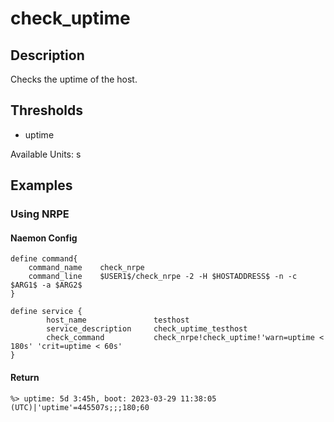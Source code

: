 ﻿# check_uptime

## Description

Checks the uptime of the host.

## Thresholds

- uptime

Available Units: s

## Examples

### Using NRPE

#### Naemon Config

    define command{
        command_name    check_nrpe
        command_line    $USER1$/check_nrpe -2 -H $HOSTADDRESS$ -n -c $ARG1$ -a $ARG2$
    }

    define service {
            host_name               testhost
            service_description     check_uptime_testhost
            check_command           check_nrpe!check_uptime!'warn=uptime < 180s' 'crit=uptime < 60s'
    }

#### Return

    %> uptime: 5d 3:45h, boot: 2023-03-29 11:38:05 (UTC)|'uptime'=445507s;;;180;60
